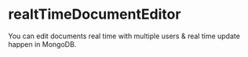 # realtTimeDocumentEditor
You can edit documents real time with multiple users &amp; real time update happen in MongoDB. 
